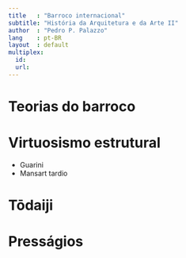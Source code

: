```yaml
---
title   : "Barroco internacional"
subtitle: "História da Arquitetura e da Arte II"
author  : "Pedro P. Palazzo"
lang    : pt-BR
layout  : default
multiplex:
  id:
  url:
---
```


Teorias do barroco
==================

Virtuosismo estrutural
======================

- Guarini
- Mansart tardio

Tōdaiji
=======

Presságios
==========
